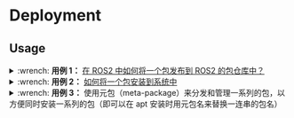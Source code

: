 # Deployment

## Usage

<details>
    <summary>:wrench: <b>用例 1：</b>
        <a href="https://docs.ros.org/en/iron/How-To-Guides/Releasing/Releasing-a-Package.html#">在 ROS2 中如何将一个包发布到 ROS2 的包仓库中？</a>
    </summary>
</details>

<details>
    <summary>:wrench: <b>用例 2：</b>
        <a href="https://answers.ros.org/question/226581/deploying-a-catkin-package/">如何将一个包安装到系统中</a>
    </summary>
</details>

<details>
    <summary>:wrench: <b>用例 3：</b>
      使用元包（meta-package）来分发和管理一系列的包，以方便同时安装一系列的包（即可以在 apt 安装时用元包名来替换一连串的包名）
    </summary>

```bash
$ packages_name="ros-${ROS_DISTRO}-velodyne-driver ros-${ROS_DISTRO}-velodyne-laserscan ros-${ROS_DISTRO}-velodyne-msgs ros-${ROS_DISTRO}-velodyne-pointcloud"
$ meta_packages_name="ros-${ROS_DISTRO}-velodyne"
# 安装元包
$ sudo apt install meta_packages_name
# 等价于安装元包管理的一系列包
$ sudo apt install packages_name

# 创建 meta 包
$ catkin_create_pkg <MY_META_PACKAGE> --meta
```

具体使用方法可参考 [Here](http://wiki.ros.org/catkin/package.xml#Metapackages)，只是需要添加一些代码块到 `CMakeLists.txt` 和 `package.xml` 文件

</details>


